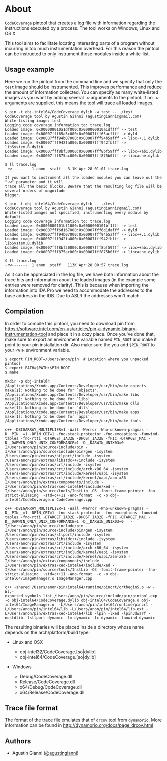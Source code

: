 # About

`CodeCoverage` pintool that creates a log file with information regarding the instructions executed
by a process. The tool works on Windows, Linux and OS X.

This tool aims to facilitate locating interesting parts of a program without incurring in too much
instrumentation overhead. For this reason the pintool can be instructed to only instrument those
modules inside a white-list.

## Usage example

Here we run the pintool from the command line and we specify that only the `test`
image should be instrumented. This improves performance and reduce the amount of information collected.
You can specify as many white-listed images as you want by adding several `-w` arguments to the pintool.
If no `-w` arguments are supplied, this means the tool will trace all loaded images.

```
$ pin -t obj-intel64/CodeCoverage.dylib -w test -- ./test
CodeCoverage tool by Agustin Gianni (agustingianni@gmail.com)
White-listing image: test
Logging code coverage information to: trace.log
Loaded image: 0x000000010a1df000:0x000000010a1dffff -> test
Loaded image: 0x00007fff65a5c000:0x00007fff65acffff -> dyld
Loaded image: 0x00007fff94b07000:0x00007fff94b5afff -> libc++.1.dylib
Loaded image: 0x00007fff942fa000:0x00007fff942fbfff -> libSystem.B.dylib
Loaded image: 0x00007fff8bf30000:0x00007fff8bf59fff -> libc++abi.dylib
Loaded image: 0x00007fff875ac000:0x00007fff875b0fff -> libcache.dylib

$ ll trace.log
-rw-------  1 anon  staff   3.1K Apr 28 01:01 trace.log

If you want to instrument all the loaded modules you can leave out the "-w" parameter and it will
trace all the basic blocks. Beware that the resulting log file will be several orders of magnitude
bigger.

$ pin -t obj-intel64/CodeCoverage.dylib -- ./test
CodeCoverage tool by Agustin Gianni (agustingianni@gmail.com)
White-listed images not specified, instrumenting every module by default.
Logging code coverage information to: trace.log
Loaded image: 0x0000000101bf1000:0x0000000101bf1fff -> test
Loaded image: 0x00007fff6d167000:0x00007fff6d1dafff -> dyld
Loaded image: 0x00007fff94b07000:0x00007fff94b5afff -> libc++.1.dylib
Loaded image: 0x00007fff942fa000:0x00007fff942fbfff -> libSystem.B.dylib
Loaded image: 0x00007fff8bf30000:0x00007fff8bf59fff -> libc++abi.dylib
Loaded image: 0x00007fff875ac000:0x00007fff875b0fff -> libcache.dylib

$ ll trace.log
-rw-------  1 anon  staff   113K Apr 28 00:57 trace.log
```

As it can be appreciated in the log file, we have both information about the trace hits and information about the
loaded images (in the example some entries were removed for clarity). This is because when importing the
information into IDA Pro we need to accommodate the addresses to the base address in the IDB. Due to ASLR
the addresses won't match.

## Compilation

In order to compile this pintool, you need to download pin from https://software.intel.com/en-us/articles/pin-a-dynamic-binary-instrumentation-tool and place it in a cozy place. Once you've done that, make sure to export an environment variable named `PIN_ROOT` and make it point to your pin installation dir. Also make sure the you add `$PIN_ROOT` to your `PATH` environment variable.

```
$ export PIN_ROOT=/Users/anon/pin  # Location where you unpacked pintool
$ export PATH=$PATH:$PIN_ROOT
$ make

mkdir -p obj-intel64
/Applications/Xcode.app/Contents/Developer/usr/bin/make objects
make[1]: Nothing to be done for `objects'.
/Applications/Xcode.app/Contents/Developer/usr/bin/make libs
make[1]: Nothing to be done for `libs'.
/Applications/Xcode.app/Contents/Developer/usr/bin/make dlls
make[1]: Nothing to be done for `dlls'.
/Applications/Xcode.app/Contents/Developer/usr/bin/make apps
make[1]: Nothing to be done for `apps'.
/Applications/Xcode.app/Contents/Developer/usr/bin/make tools

c++ -DBIGARRAY_MULTIPLIER=1 -Wall -Werror -Wno-unknown-pragmas -D__PIN__=1 -DPIN_CRT=1 -fno-stack-protector -fno-exceptions -funwind-tables -fno-rtti -DTARGET_IA32E -DHOST_IA32E -fPIC -DTARGET_MAC -D__DARWIN_ONLY_UNIX_CONFORMANCE=1 -D__DARWIN_UNIX03=0   -I/Users/anon/pin/source/include/pin -I/Users/anon/pin/source/include/pin/gen -isystem /Users/anon/pin/extras/stlport/include -isystem /Users/anon/pin/extras/libstdc++/include -isystem /Users/anon/pin/extras/crt/include -isystem /Users/anon/pin/extras/crt/include/arch-x86_64 -isystem /Users/anon/pin/extras/crt/include/kernel/uapi -isystem /Users/anon/pin/extras/crt/include/kernel/uapi/asm-x86 -I/Users/anon/pin/extras/components/include -I/Users/anon/pin/extras/xed-intel64/include/xed -I/Users/anon/pin/source/tools/InstLib -O3 -fomit-frame-pointer -fno-strict-aliasing  -std=c++11 -Wno-format  -c -o obj-intel64/CodeCoverage.o CodeCoverage.cpp

c++ -DBIGARRAY_MULTIPLIER=1 -Wall -Werror -Wno-unknown-pragmas -D__PIN__=1 -DPIN_CRT=1 -fno-stack-protector -fno-exceptions -funwind-tables -fno-rtti -DTARGET_IA32E -DHOST_IA32E -fPIC -DTARGET_MAC -D__DARWIN_ONLY_UNIX_CONFORMANCE=1 -D__DARWIN_UNIX03=0   -I/Users/anon/pin/source/include/pin -I/Users/anon/pin/source/include/pin/gen -isystem /Users/anon/pin/extras/stlport/include -isystem /Users/anon/pin/extras/libstdc++/include -isystem /Users/anon/pin/extras/crt/include -isystem /Users/anon/pin/extras/crt/include/arch-x86_64 -isystem /Users/anon/pin/extras/crt/include/kernel/uapi -isystem /Users/anon/pin/extras/crt/include/kernel/uapi/asm-x86 -I/Users/anon/pin/extras/components/include -I/Users/anon/pin/extras/xed-intel64/include/xed -I/Users/anon/pin/source/tools/InstLib -O3 -fomit-frame-pointer -fno-strict-aliasing  -std=c++11 -Wno-format  -c -o obj-intel64/ImageManager.o ImageManager.cpp

c++ -shared /Users/anon/pin/intel64/runtime/pincrt/crtbeginS.o -w -Wl,-exported_symbols_list,/Users/anon/pin/source/include/pin/pintool.exp     -o obj-intel64/CodeCoverage.dylib obj-intel64/CodeCoverage.o obj-intel64/ImageManager.o  -L/Users/anon/pin/intel64/runtime/pincrt -L/Users/anon/pin/intel64/lib -L/Users/anon/pin/intel64/lib-ext -L/Users/anon/pin/extras/xed-intel64/lib -lpin -lxed -lpin3dwarf -nostdlib -lstlport-dynamic -lm-dynamic -lc-dynamic -lunwind-dynamic
```

The resulting binaries will be placed inside a directory whose name depends on the arch/platform/build type.

- Linux and OSX

	- obj-intel32/CodeCoverage.[so|dylib]
	- obj-intel64/CodeCoverage.[so|dylib]

- Windows

	- Debug/CodeCoverage.dll
	- Release/CodeCoverage.dll
	- x64/Debug/CodeCoverage.dll
	- x64/Release/CodeCoverage.dll

## Trace file format
The format of the trace file emulates that of `drcov` tool from `dynamorio`. More information can be found in
http://dynamorio.org/docs/page_drcov.html

## Authors

* Agustin Gianni ([@agustingianni](https://twitter.com/agustingianni))
